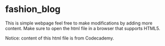 # fashion_blog
This is simple webpage feel free to make modifications by adding more content.
Make sure to open the html file in a browser that supports HTML5.                                                                  

Notice: content of this html file is from Codecademy. 
